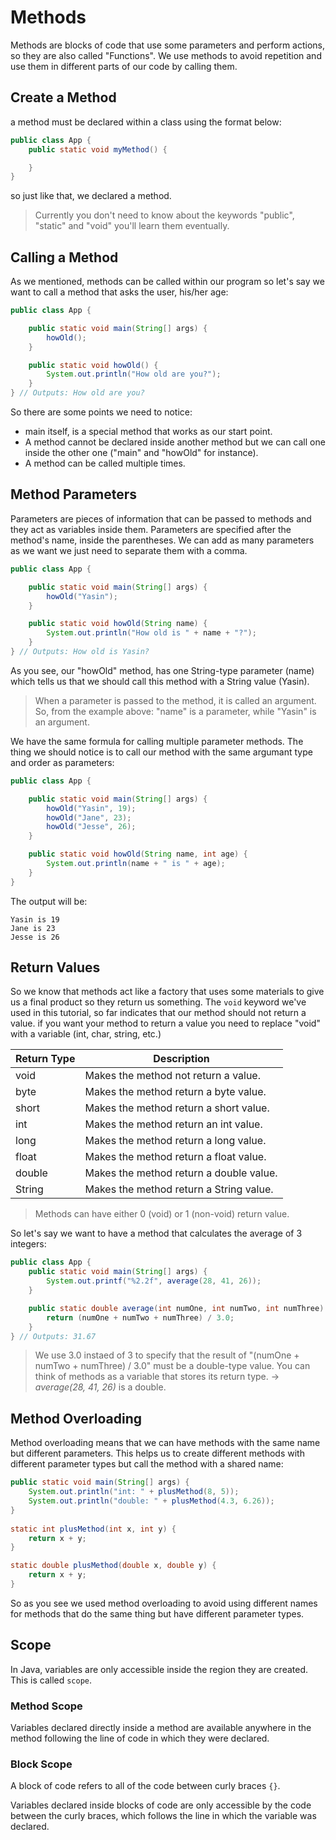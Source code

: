 # Methods

Methods are blocks of code that use some parameters and perform actions, so they are also called "Functions". We use methods to avoid repetition and use them in different parts of our code by calling them.

## Create a Method

a method must be declared within a class using the format below:

``` Java
public class App {
    public static void myMethod() {

    }
}
```

so just like that, we declared a method.

> Currently you don't need to know about the keywords "public", "static" and "void" you'll learn them eventually.

## Calling a Method

As we mentioned, methods can be called within our program so let's say we want to call a method that asks the user, his/her age:

``` Java
public class App {

    public static void main(String[] args) {
        howOld();
    }

    public static void howOld() {
        System.out.println("How old are you?");
    }
} // Outputs: How old are you?
```

So there are some points we need to notice:

* main itself, is a special method that works as our start point.
* A method cannot be declared inside another method but we can call one inside the other one ("main" and "howOld" for instance).
* A method can be called multiple times.

## Method Parameters

Parameters are pieces of information that can be passed to methods and they act as variables inside them. Parameters are specified after the method's name, inside the parentheses. We can add as many parameters as we want we just need to separate them with a comma.

``` Java
public class App {

    public static void main(String[] args) {
        howOld("Yasin");
    }

    public static void howOld(String name) {
        System.out.println("How old is " + name + "?");
    }
} // Outputs: How old is Yasin?
```

As you see, our "howOld" method, has one String-type parameter (name) which tells us that we should call this method with a String value (Yasin).

> When a parameter is passed to the method, it is called an argument. So, from the example above: "name" is a parameter, while "Yasin" is an argument.

We have the same formula for calling multiple parameter methods. The thing we should notice is to call our method with the same argumant type and order as parameters:

``` Java
public class App {

    public static void main(String[] args) {
        howOld("Yasin", 19);
        howOld("Jane", 23);
        howOld("Jesse", 26);
    }

    public static void howOld(String name, int age) {
        System.out.println(name + " is " + age);
    }
}
```

The output will be:

``` Batch
Yasin is 19
Jane is 23
Jesse is 26
```

## Return Values

So we know that methods act like a factory that uses some materials to give us a final product so they return us something. The `void` keyword we've used in this tutorial, so far indicates that our method should not return a value. if you want your method to return a value you need to replace "void" with a variable (int, char, string, etc.)

| Return Type | Description                             |
| ----------- | --------------------------------------- |
| void        | Makes the method not return a value. |
| byte        | Makes the method return a byte value.   |
| short       | Makes the method return a short value.  |
| int         | Makes the method return an int value.    |
| long        | Makes the method return a long value.   |
| float       | Makes the method return a float value.  |
| double      | Makes the method return a double value. |
| String      | Makes the method return a String value. |

> Methods can have either 0 (void) or 1 (non-void) return value.

So let's say we want to have a method that calculates the average of 3 integers:

``` Java
public class App {
    public static void main(String[] args) {
        System.out.printf("%2.2f", average(28, 41, 26));
    }

    public static double average(int numOne, int numTwo, int numThree) {
        return (numOne + numTwo + numThree) / 3.0;
    }
} // Outputs: 31.67
```

> We use 3.0 instaed of 3 to specify that the result of "(numOne + numTwo + numThree) / 3.0" must be a double-type value.
> You can think of methods as a variable that stores its return type. -> _average(28, 41, 26)_ is a double.

## Method Overloading

Method overloading means that we can have methods with the same name but different parameters. This helps us to create different methods with different parameter types but call the method with a shared name:

``` Java
public static void main(String[] args) {
    System.out.println("int: " + plusMethod(8, 5));
    System.out.println("double: " + plusMethod(4.3, 6.26));
}
    
static int plusMethod(int x, int y) {
    return x + y;
}

static double plusMethod(double x, double y) {
    return x + y;
}
```

So as you see we used method overloading to avoid using different names for methods that do the same thing but have different parameter types.

## Scope

In Java, variables are only accessible inside the region they are created. This is called `scope`.

### Method Scope

Variables declared directly inside a method are available anywhere in the method following the line of code in which they were declared.

### Block Scope

A block of code refers to all of the code between curly braces `{}`.

Variables declared inside blocks of code are only accessible by the code between the curly braces, which follows the line in which the variable was declared.
